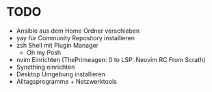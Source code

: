 # TODO

- Ansible aus dem Home Ordner verschieben
- yay für Community Repository installieren
- zsh Shell mit Plugin Manager
    - Oh my Posh
- nvim Einrichten (ThePrimeagen: 0 to LSP: Neovim RC From Scrath)
- Syncthing einrichten
- Desktop Umgebung installieren
- Alltagsprogramme + Netzwerktools
